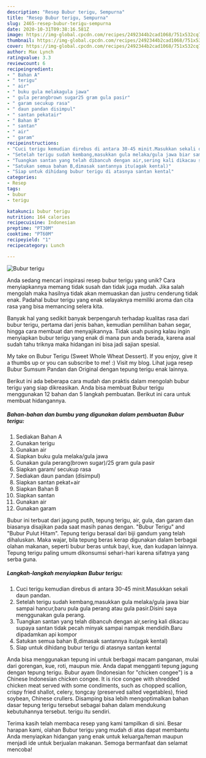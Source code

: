 ```yaml
---
description: "Resep Bubur terigu, Sempurna"
title: "Resep Bubur terigu, Sempurna"
slug: 2465-resep-bubur-terigu-sempurna
date: 2020-10-31T09:38:16.581Z
image: https://img-global.cpcdn.com/recipes/2492344b2cad1068/751x532cq70/bubur-terigu-foto-resep-utama.jpg
thumbnail: https://img-global.cpcdn.com/recipes/2492344b2cad1068/751x532cq70/bubur-terigu-foto-resep-utama.jpg
cover: https://img-global.cpcdn.com/recipes/2492344b2cad1068/751x532cq70/bubur-terigu-foto-resep-utama.jpg
author: Max Lynch
ratingvalue: 3.3
reviewcount: 6
recipeingredient:
- " Bahan A"
- " terigu"
- " air"
- " buku gula melakagula jawa"
- " gula perangbrown sugar25 gram gula pasir"
- " garam secukup rasa"
- " daun pandan disimpul"
- " santan pekatair"
- " Bahan B"
- " santan"
- " air"
- " garam"
recipeinstructions:
- "Cuci terigu kemudian direbus di antara 30-45 minit.Masukkan sekali daun pandan."
- "Setelah terigu sudah kembang,masukkan gula melaka/gula jawa biar sampai hancur,baru pula gula perang atau gula pasir.Disini saya menggunakan gula perang."
- "Tuangkan santan yang telah dibancuh dengan air,sering kali dikacau supaya santan tidak pecah minyak sampai nampak mendidih.Baru dipadamkan api kompor"
- "Satukan semua bahan B,dimasak santannya itu(agak kental)"
- "Siap untuk dihidang bubur terigu di atasnya santan kental"
categories:
- Resep
tags:
- bubur
- terigu

katakunci: bubur terigu 
nutrition: 164 calories
recipecuisine: Indonesian
preptime: "PT30M"
cooktime: "PT60M"
recipeyield: "1"
recipecategory: Lunch

---
```



![Bubur terigu](https://img-global.cpcdn.com/recipes/2492344b2cad1068/751x532cq70/bubur-terigu-foto-resep-utama.jpg)

Anda sedang mencari inspirasi resep bubur terigu yang unik? Cara menyiapkannya memang tidak susah dan tidak juga mudah. Jika salah mengolah maka hasilnya tidak akan memuaskan dan justru cenderung tidak enak. Padahal bubur terigu yang enak selayaknya memiliki aroma dan cita rasa yang bisa memancing selera kita.

Banyak hal yang sedikit banyak berpengaruh terhadap kualitas rasa dari bubur terigu, pertama dari jenis bahan, kemudian pemilihan bahan segar, hingga cara membuat dan menyajikannya. Tidak usah pusing kalau ingin menyiapkan bubur terigu yang enak di mana pun anda berada, karena asal sudah tahu triknya maka hidangan ini bisa jadi sajian spesial.

My take on Bubur Terigu (Sweet Whole Wheat Dessert). If you enjoy, give it a thumbs up or you can subscribe to me! :) Visit my blog. Lihat juga resep Bubur Sumsum Pandan dan Original dengan tepung terigu enak lainnya.


Berikut ini ada beberapa cara mudah dan praktis dalam mengolah bubur terigu yang siap dikreasikan. Anda bisa membuat Bubur terigu menggunakan 12 bahan dan 5 langkah pembuatan. Berikut ini cara untuk membuat hidangannya.

<!--inarticleads1-->

##### Bahan-bahan dan bumbu yang digunakan dalam pembuatan Bubur terigu:

1. Sediakan  Bahan A
1. Gunakan  terigu
1. Gunakan  air
1. Siapkan  buku gula melaka/gula jawa
1. Gunakan  gula perang(brown sugar)/25 gram gula pasir
1. Siapkan  garam/ secukup rasa
1. Sediakan  daun pandan (disimpul)
1. Siapkan  santan pekat+air
1. Siapkan  Bahan B
1. Siapkan  santan
1. Gunakan  air
1. Gunakan  garam


Bubur ini terbuat dari jagung putih, tepung terigu, air, gula, dan garam dan biasanya disajikan pada saat masih panas dengan. &#34;Bubur Terigu&#34; and &#34;Bubur Pulut Hitam&#34;. Tepung terigu berasal dari biji gandum yang telah dihaluskan. Maka wajar, bila tepung beras kerap digunakan dalam berbagai olahan makanan, seperti bubur beras untuk bayi, kue, dan kudapan lainnya. Tepung terigu paling umum dikonsumsi sehari-hari karena sifatnya yang serba guna. 

<!--inarticleads2-->

##### Langkah-langkah menyiapkan Bubur terigu:

1. Cuci terigu kemudian direbus di antara 30-45 minit.Masukkan sekali daun pandan.
1. Setelah terigu sudah kembang,masukkan gula melaka/gula jawa biar sampai hancur,baru pula gula perang atau gula pasir.Disini saya menggunakan gula perang.
1. Tuangkan santan yang telah dibancuh dengan air,sering kali dikacau supaya santan tidak pecah minyak sampai nampak mendidih.Baru dipadamkan api kompor
1. Satukan semua bahan B,dimasak santannya itu(agak kental)
1. Siap untuk dihidang bubur terigu di atasnya santan kental


Anda bisa menggunakan tepung ini untuk berbagai macam panganan, mulai dari gorengan, kue, roti, maupun mie. Anda dapat mengganti tepung jagung dengan tepung terigu. Bubur ayam (Indonesian for &#34;chicken congee&#34;) is a Chinese Indonesian chicken congee. It is rice congee with shredded chicken meat served with some condiments, such as chopped scallion, crispy fried shallot, celery, tongcay (preserved salted vegetables), fried soybean, Chinese crullers. Disamping bisa lebih mengoptimalkan bahan dasar tepung terigu tersebut sebagai bahan dalam mendukung kebutuhannya tersebut. terigu itu sendiri. 

Terima kasih telah membaca resep yang kami tampilkan di sini. Besar harapan kami, olahan Bubur terigu yang mudah di atas dapat membantu Anda menyiapkan hidangan yang enak untuk keluarga/teman maupun menjadi ide untuk berjualan makanan. Semoga bermanfaat dan selamat mencoba!
